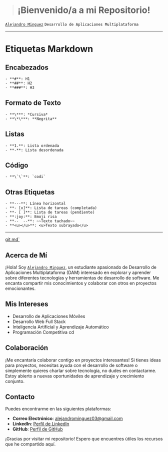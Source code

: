 
># ¡Bienvenido/a a mi Repositorio!
[`Alejandro Minguez`](https://github.com/AlejandroMinguez)
`Desarrollo de Aplicaciones Multiplataforma`

---
# Etiquetas Markdown

## Encabezados
```
- **#**: H1
- **##**: H2
- **###**: H3
```
## Formato de Texto
```
- **\***: *Cursiva*
- **\*\***: **Negrita**
```
## Listas
```
- **1.**: Lista ordenada
- **-**: Lista desordenada
```
## Código
```
- **\`\`**: `codi`
```
## Otras Etiquetas
```
- **---**: Línea horizontal
- **- [x]**: Lista de tareas (completada)
- **- [ ]**: Lista de tareas (pendiente)
- **:joy:**: Emoji risa
- **--  --**: ~~Texto tachado~~
- **<u></u>**: <u>Texto subrayado</u>
```
---
[git.md`](https://github.com/AlejandroMinguez/AlejandroMinguez/blob/main/git.md)

## Acerca de Mí

¡Hola! Soy [`Alejandro Minguez`](https://github.com/AlejandroMinguez), un estudiante apasionado de Desarrollo de Aplicaciones Multiplataforma (DAM) interesado en explorar y aprender sobre diferentes tecnologías y herramientas de desarrollo de software. Me encanta compartir mis conocimientos y colaborar con otros en proyectos emocionantes.

## Mis Intereses

- Desarrollo de Aplicaciones Móviles
- Desarrollo Web Full Stack
- Inteligencia Artificial y Aprendizaje Automático
- Programación Competitiva
cd 
## Colaboración

¡Me encantaría colaborar contigo en proyectos interesantes! Si tienes ideas para proyectos, necesitas ayuda con el desarrollo de software o simplemente quieres charlar sobre tecnología, no dudes en contactarme. Estoy abierto a nuevas oportunidades de aprendizaje y crecimiento conjunto.

## Contacto

Puedes encontrarme en las siguientes plataformas:

- **Correo Electrónico**: alejandrominguez03@gmail.com
- **LinkedIn**: [Perfil de LinkedIn](https://www.linkedin.com/in/tuperfil)
- **GitHub**: [Perfil de GitHub](https://github.com/AlejandroMinguez)

¡Gracias por visitar mi repositorio! Espero que encuentres útiles los recursos que he compartido aquí.
